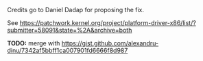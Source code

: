 Credits go to Daniel Dadap for proposing the fix.

See https://patchwork.kernel.org/project/platform-driver-x86/list/?submitter=58091&state=%2A&archive=both

**TODO:** merge with https://gist.github.com/alexandru-dinu/7342af5bbff1ca007901fd6666f8d987
